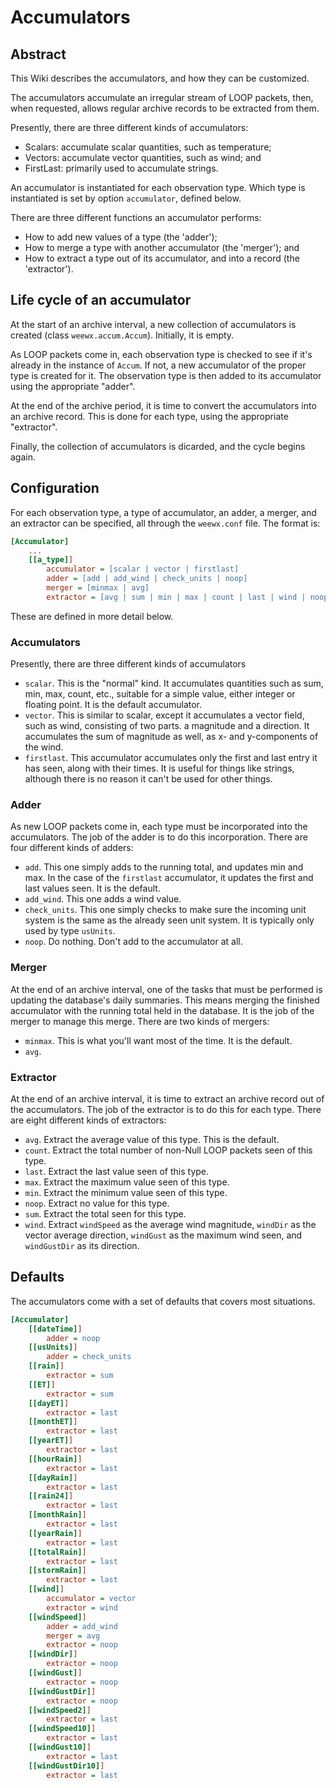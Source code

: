 # Accumulators

## Abstract

This Wiki describes the accumulators, and how they can be customized. 

The accumulators accumulate an irregular stream of LOOP packets, then, when requested, allows
regular archive records to be extracted from them.

Presently, there are three different kinds of accumulators:
- Scalars: accumulate scalar quantities, such as temperature;
- Vectors: accumulate vector quantities, such as wind; and
- FirstLast: primarily used to accumulate strings.

An accumulator is instantiated for each observation type. Which type is instantiated is set
by option `accumulator`, defined below.

There are three different functions an accumulator performs:
- How to add new values of a type (the 'adder');
- How to merge a type with another accumulator (the 'merger'); and
- How to extract a type out of its accumulator, and into a record (the 'extractor').

## Life cycle of an accumulator
At the start of an archive interval, a new collection of accumulators is created (class
`weewx.accum.Accum`). Initially, it is empty.

As LOOP packets come in, each observation type is checked to see if it's already in the instance of
`Accum`. If not, a new accumulator of the proper type is created for it. The observation type is
then added to its accumulator using the appropriate "adder".

At the end of the archive period, it is time to convert the accumulators into an archive record.
This is done for each type, using the appropriate "extractor".

Finally, the collection of accumulators is dicarded, and the cycle begins again.
 
## Configuration
For each observation type, a type of accumulator, an adder, a merger, and an extractor can be
specified, all through the `weewx.conf` file. The format is:

```ini
[Accumulator]
    ...
    [[a_type]]
        accumulator = [scalar | vector | firstlast]
        adder = [add | add_wind | check_units | noop]
        merger = [minmax | avg]
        extractor = [avg | sum | min | max | count | last | wind | noop]
```

These are defined in more detail below.

### Accumulators
Presently, there are three different kinds of accumulators

- `scalar`. This is the "normal" kind. It accumulates quantities such as sum, min, max, count,
etc., suitable for a simple value, either integer or floating point. It is the default accumulator.
- `vector`. This is similar to scalar, except it accumulates a vector field, such as wind,
consisting of two parts. a magnitude and a direction. It accumulates the sum of magnitude as well,
as x- and y-components of the wind. 
- `firstlast`. This accumulator accumulates only the first and last entry it has seen, along with
their times. It is useful for things like strings, although there is no reason it can't be used for
other things.
 
### Adder
As new LOOP packets come in, each type must be incorporated into the accumulators. The job of the
adder is to do this incorporation.  There are four different kinds of adders:

- `add`. This one simply adds to the running total, and updates min and max. In the case of the
`firstlast` accumulator, it updates the first and last values seen. It is the default.
- `add_wind`. This one adds a wind value.
- `check_units`. This one simply checks to make sure the incoming unit system is the same as the
already seen unit system. It is typically only used by type `usUnits`.
- `noop`. Do nothing. Don't add to the accumulator at all.

### Merger
At the end of an archive interval, one of the tasks that must be performed is updating the
database's daily summaries. This means merging the finished accumulator with the running total held
in the database. It is the job of the merger to manage this merge. There are two kinds of mergers:

- `minmax`. This is what you'll want most of the time. It is the default.
- `avg`.

### Extractor

At the end of an archive interval, it is time to extract an archive record out of the accumulators.
The job of the extractor is to do this for each type. There are eight different kinds of
extractors:

- `avg`. Extract the average value of this type. This is the default.
- `count`. Extract the total number of non-Null LOOP packets seen of this type.
- `last`. Extract the last value seen of this type.
- `max`. Extract the maximum value seen of this type.
- `min`. Extract the minimum value seen of this type.
- `noop`. Extract no value for this type.
- `sum`. Extract the total seen for this type.
- `wind`. Extract `windSpeed` as the average wind magnitude, `windDir` as the vector average
direction, `windGust` as the maximum wind seen, and `windGustDir` as its direction.

## Defaults
The accumulators come with a set of defaults that covers most situations.

```ini
[Accumulator]
    [[dateTime]]
        adder = noop
    [[usUnits]]
        adder = check_units
    [[rain]]
        extractor = sum
    [[ET]]
        extractor = sum
    [[dayET]]
        extractor = last
    [[monthET]]
        extractor = last
    [[yearET]]
        extractor = last
    [[hourRain]]
        extractor = last
    [[dayRain]]
        extractor = last
    [[rain24]]
        extractor = last
    [[monthRain]]
        extractor = last
    [[yearRain]]
        extractor = last
    [[totalRain]]
        extractor = last
    [[stormRain]]
        extractor = last
    [[wind]]
        accumulator = vector
        extractor = wind
    [[windSpeed]]
        adder = add_wind
        merger = avg
        extractor = noop
    [[windDir]]
        extractor = noop
    [[windGust]]
        extractor = noop
    [[windGustDir]]
        extractor = noop
    [[windSpeed2]]
        extractor = last
    [[windSpeed10]]
        extractor = last
    [[windGust10]]
        extractor = last
    [[windGustDir10]]
        extractor = last
```  
